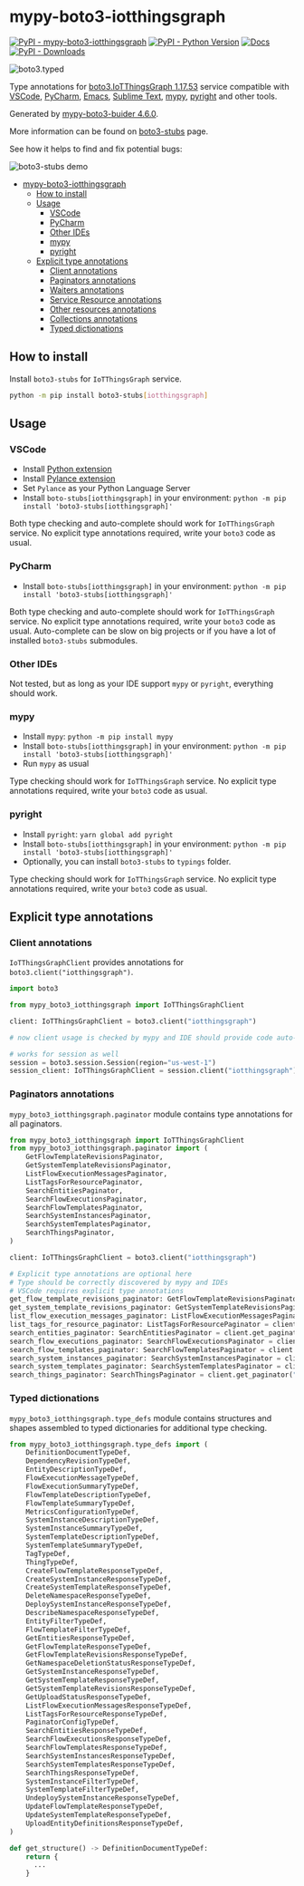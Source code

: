# mypy-boto3-iotthingsgraph

[![PyPI - mypy-boto3-iotthingsgraph](https://img.shields.io/pypi/v/mypy-boto3-iotthingsgraph.svg?color=blue)](https://pypi.org/project/mypy-boto3-iotthingsgraph)
[![PyPI - Python Version](https://img.shields.io/pypi/pyversions/mypy-boto3-iotthingsgraph.svg?color=blue)](https://pypi.org/project/mypy-boto3-iotthingsgraph)
[![Docs](https://img.shields.io/readthedocs/mypy-boto3-builder.svg?color=blue)](https://mypy-boto3-builder.readthedocs.io/)
[![PyPI - Downloads](https://img.shields.io/pypi/dw/mypy-boto3-iotthingsgraph?color=blue)](https://pypistats.org/packages/mypy-boto3-iotthingsgraph)

![boto3.typed](https://github.com/vemel/mypy_boto3_builder/raw/master/logo.png)

Type annotations for
[boto3.IoTThingsGraph 1.17.53](https://boto3.amazonaws.com/v1/documentation/api/1.17.53/reference/services/iotthingsgraph.html#IoTThingsGraph) service
compatible with
[VSCode](https://code.visualstudio.com/),
[PyCharm](https://www.jetbrains.com/pycharm/),
[Emacs](https://www.gnu.org/software/emacs/),
[Sublime Text](https://www.sublimetext.com/),
[mypy](https://github.com/python/mypy),
[pyright](https://github.com/microsoft/pyright)
and other tools.

Generated by [mypy-boto3-buider 4.6.0](https://github.com/vemel/mypy_boto3_builder).

More information can be found on [boto3-stubs](https://pypi.org/project/boto3-stubs/) page.

See how it helps to find and fix potential bugs:

![boto3-stubs demo](https://github.com/vemel/mypy_boto3_builder/raw/master/demo.gif)

- [mypy-boto3-iotthingsgraph](#mypy-boto3-iotthingsgraph)
  - [How to install](#how-to-install)
  - [Usage](#usage)
    - [VSCode](#vscode)
    - [PyCharm](#pycharm)
    - [Other IDEs](#other-ides)
    - [mypy](#mypy)
    - [pyright](#pyright)
  - [Explicit type annotations](#explicit-type-annotations)
    - [Client annotations](#client-annotations)
    - [Paginators annotations](#paginators-annotations)
    - [Waiters annotations](#waiters-annotations)
    - [Service Resource annotations](#service-resource-annotations)
    - [Other resources annotations](#other-resources-annotations)
    - [Collections annotations](#collections-annotations)
    - [Typed dictionations](#typed-dictionations)

## How to install

Install `boto3-stubs` for `IoTThingsGraph` service.

```bash
python -m pip install boto3-stubs[iotthingsgraph]
```

## Usage

### VSCode

- Install [Python extension](https://marketplace.visualstudio.com/items?itemName=ms-python.python)
- Install [Pylance extension](https://marketplace.visualstudio.com/items?itemName=ms-python.vscode-pylance)
- Set `Pylance` as your Python Language Server
- Install `boto-stubs[iotthingsgraph]` in your environment: `python -m pip install 'boto3-stubs[iotthingsgraph]'`

Both type checking and auto-complete should work for `IoTThingsGraph` service.
No explicit type annotations required, write your `boto3` code as usual.

### PyCharm

- Install `boto-stubs[iotthingsgraph]` in your environment: `python -m pip install 'boto3-stubs[iotthingsgraph]'`

Both type checking and auto-complete should work for `IoTThingsGraph` service.
No explicit type annotations required, write your `boto3` code as usual.
Auto-complete can be slow on big projects or if you have a lot of installed `boto3-stubs` submodules.

### Other IDEs

Not tested, but as long as your IDE support `mypy` or `pyright`, everything should work.

### mypy

- Install `mypy`: `python -m pip install mypy`
- Install `boto-stubs[iotthingsgraph]` in your environment: `python -m pip install 'boto3-stubs[iotthingsgraph]'`
- Run `mypy` as usual

Type checking should work for `IoTThingsGraph` service.
No explicit type annotations required, write your `boto3` code as usual.

### pyright

- Install `pyright`: `yarn global add pyright`
- Install `boto-stubs[iotthingsgraph]` in your environment: `python -m pip install 'boto3-stubs[iotthingsgraph]'`
- Optionally, you can install `boto3-stubs` to `typings` folder.

Type checking should work for `IoTThingsGraph` service.
No explicit type annotations required, write your `boto3` code as usual.

## Explicit type annotations

### Client annotations

`IoTThingsGraphClient` provides annotations for `boto3.client("iotthingsgraph")`.

```python
import boto3

from mypy_boto3_iotthingsgraph import IoTThingsGraphClient

client: IoTThingsGraphClient = boto3.client("iotthingsgraph")

# now client usage is checked by mypy and IDE should provide code auto-complete

# works for session as well
session = boto3.session.Session(region="us-west-1")
session_client: IoTThingsGraphClient = session.client("iotthingsgraph")
```

### Paginators annotations

`mypy_boto3_iotthingsgraph.paginator` module contains type annotations for all paginators.

```python
from mypy_boto3_iotthingsgraph import IoTThingsGraphClient
from mypy_boto3_iotthingsgraph.paginator import (
    GetFlowTemplateRevisionsPaginator,
    GetSystemTemplateRevisionsPaginator,
    ListFlowExecutionMessagesPaginator,
    ListTagsForResourcePaginator,
    SearchEntitiesPaginator,
    SearchFlowExecutionsPaginator,
    SearchFlowTemplatesPaginator,
    SearchSystemInstancesPaginator,
    SearchSystemTemplatesPaginator,
    SearchThingsPaginator,
)

client: IoTThingsGraphClient = boto3.client("iotthingsgraph")

# Explicit type annotations are optional here
# Type should be correctly discovered by mypy and IDEs
# VSCode requires explicit type annotations
get_flow_template_revisions_paginator: GetFlowTemplateRevisionsPaginator = client.get_paginator("get_flow_template_revisions")
get_system_template_revisions_paginator: GetSystemTemplateRevisionsPaginator = client.get_paginator("get_system_template_revisions")
list_flow_execution_messages_paginator: ListFlowExecutionMessagesPaginator = client.get_paginator("list_flow_execution_messages")
list_tags_for_resource_paginator: ListTagsForResourcePaginator = client.get_paginator("list_tags_for_resource")
search_entities_paginator: SearchEntitiesPaginator = client.get_paginator("search_entities")
search_flow_executions_paginator: SearchFlowExecutionsPaginator = client.get_paginator("search_flow_executions")
search_flow_templates_paginator: SearchFlowTemplatesPaginator = client.get_paginator("search_flow_templates")
search_system_instances_paginator: SearchSystemInstancesPaginator = client.get_paginator("search_system_instances")
search_system_templates_paginator: SearchSystemTemplatesPaginator = client.get_paginator("search_system_templates")
search_things_paginator: SearchThingsPaginator = client.get_paginator("search_things")
```







### Typed dictionations

`mypy_boto3_iotthingsgraph.type_defs` module contains structures and shapes assembled
to typed dictionaries for additional type checking.

```python
from mypy_boto3_iotthingsgraph.type_defs import (
    DefinitionDocumentTypeDef,
    DependencyRevisionTypeDef,
    EntityDescriptionTypeDef,
    FlowExecutionMessageTypeDef,
    FlowExecutionSummaryTypeDef,
    FlowTemplateDescriptionTypeDef,
    FlowTemplateSummaryTypeDef,
    MetricsConfigurationTypeDef,
    SystemInstanceDescriptionTypeDef,
    SystemInstanceSummaryTypeDef,
    SystemTemplateDescriptionTypeDef,
    SystemTemplateSummaryTypeDef,
    TagTypeDef,
    ThingTypeDef,
    CreateFlowTemplateResponseTypeDef,
    CreateSystemInstanceResponseTypeDef,
    CreateSystemTemplateResponseTypeDef,
    DeleteNamespaceResponseTypeDef,
    DeploySystemInstanceResponseTypeDef,
    DescribeNamespaceResponseTypeDef,
    EntityFilterTypeDef,
    FlowTemplateFilterTypeDef,
    GetEntitiesResponseTypeDef,
    GetFlowTemplateResponseTypeDef,
    GetFlowTemplateRevisionsResponseTypeDef,
    GetNamespaceDeletionStatusResponseTypeDef,
    GetSystemInstanceResponseTypeDef,
    GetSystemTemplateResponseTypeDef,
    GetSystemTemplateRevisionsResponseTypeDef,
    GetUploadStatusResponseTypeDef,
    ListFlowExecutionMessagesResponseTypeDef,
    ListTagsForResourceResponseTypeDef,
    PaginatorConfigTypeDef,
    SearchEntitiesResponseTypeDef,
    SearchFlowExecutionsResponseTypeDef,
    SearchFlowTemplatesResponseTypeDef,
    SearchSystemInstancesResponseTypeDef,
    SearchSystemTemplatesResponseTypeDef,
    SearchThingsResponseTypeDef,
    SystemInstanceFilterTypeDef,
    SystemTemplateFilterTypeDef,
    UndeploySystemInstanceResponseTypeDef,
    UpdateFlowTemplateResponseTypeDef,
    UpdateSystemTemplateResponseTypeDef,
    UploadEntityDefinitionsResponseTypeDef,
)

def get_structure() -> DefinitionDocumentTypeDef:
    return {
      ...
    }
```

